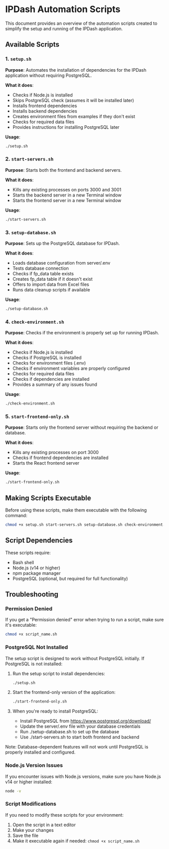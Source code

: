 # IPDash Automation Scripts

This document provides an overview of the automation scripts created to simplify the setup and running of the IPDash application.

## Available Scripts

### 1. `setup.sh`

**Purpose**: Automates the installation of dependencies for the IPDash application without requiring PostgreSQL.

**What it does**:
- Checks if Node.js is installed
- Skips PostgreSQL check (assumes it will be installed later)
- Installs frontend dependencies
- Installs backend dependencies
- Creates environment files from examples if they don't exist
- Checks for required data files
- Provides instructions for installing PostgreSQL later

**Usage**:
```bash
./setup.sh
```

### 2. `start-servers.sh`

**Purpose**: Starts both the frontend and backend servers.

**What it does**:
- Kills any existing processes on ports 3000 and 3001
- Starts the backend server in a new Terminal window
- Starts the frontend server in a new Terminal window

**Usage**:
```bash
./start-servers.sh
```

### 3. `setup-database.sh`

**Purpose**: Sets up the PostgreSQL database for IPDash.

**What it does**:
- Loads database configuration from server/.env
- Tests database connection
- Checks if fp_data table exists
- Creates fp_data table if it doesn't exist
- Offers to import data from Excel files
- Runs data cleanup scripts if available

**Usage**:
```bash
./setup-database.sh
```

### 4. `check-environment.sh`

**Purpose**: Checks if the environment is properly set up for running IPDash.

**What it does**:
- Checks if Node.js is installed
- Checks if PostgreSQL is installed
- Checks for environment files (.env)
- Checks if environment variables are properly configured
- Checks for required data files
- Checks if dependencies are installed
- Provides a summary of any issues found

**Usage**:
```bash
./check-environment.sh
```

### 5. `start-frontend-only.sh`

**Purpose**: Starts only the frontend server without requiring the backend or database.

**What it does**:
- Kills any existing processes on port 3000
- Checks if frontend dependencies are installed
- Starts the React frontend server

**Usage**:
```bash
./start-frontend-only.sh
```

## Making Scripts Executable

Before using these scripts, make them executable with the following command:

```bash
chmod +x setup.sh start-servers.sh setup-database.sh check-environment.sh start-frontend-only.sh
```

## Script Dependencies

These scripts require:

- Bash shell
- Node.js (v14 or higher)
- npm package manager
- PostgreSQL (optional, but required for full functionality)

## Troubleshooting

### Permission Denied

If you get a "Permission denied" error when trying to run a script, make sure it's executable:

```bash
chmod +x script_name.sh
```

### PostgreSQL Not Installed

The setup script is designed to work without PostgreSQL initially. If PostgreSQL is not installed:

1. Run the setup script to install dependencies:
   ```bash
   ./setup.sh
   ```

2. Start the frontend-only version of the application:
   ```bash
   ./start-frontend-only.sh
   ```

3. When you're ready to install PostgreSQL:
   - Install PostgreSQL from https://www.postgresql.org/download/
   - Update the server/.env file with your database credentials
   - Run ./setup-database.sh to set up the database
   - Use ./start-servers.sh to start both frontend and backend

Note: Database-dependent features will not work until PostgreSQL is properly installed and configured.

### Node.js Version Issues

If you encounter issues with Node.js versions, make sure you have Node.js v14 or higher installed:

```bash
node -v
```

### Script Modifications

If you need to modify these scripts for your environment:

1. Open the script in a text editor
2. Make your changes
3. Save the file
4. Make it executable again if needed: `chmod +x script_name.sh`